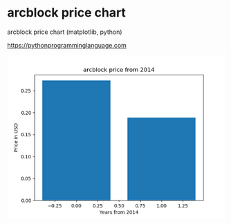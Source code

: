 # arcblock price chart 

arcblock price chart (matplotlib, python)

https://pythonprogramminglanguage.com

<img src='chart.png'>
